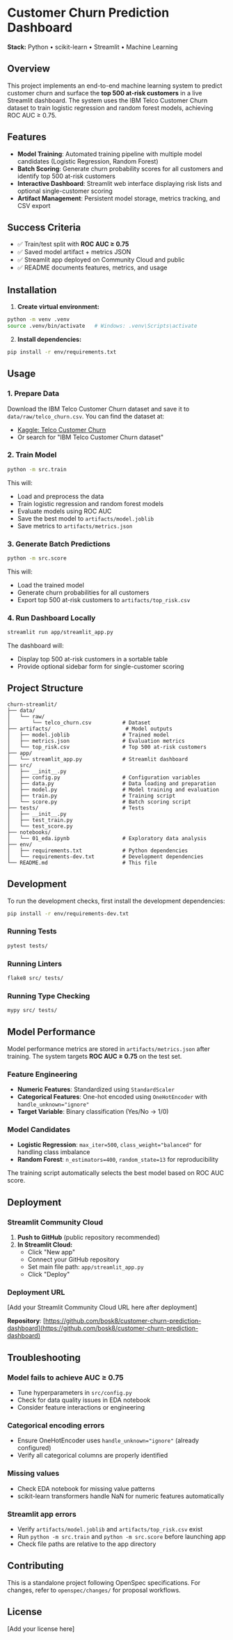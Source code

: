 # Customer Churn Prediction Dashboard

**Stack:** Python • scikit-learn • Streamlit • Machine Learning

## Overview

This project implements an end-to-end machine learning system to predict customer churn and surface the **top 500 at-risk customers** in a live Streamlit dashboard. The system uses the IBM Telco Customer Churn dataset to train logistic regression and random forest models, achieving ROC AUC ≥ 0.75.

## Features

- **Model Training**: Automated training pipeline with multiple model candidates (Logistic Regression, Random Forest)
- **Batch Scoring**: Generate churn probability scores for all customers and identify top 500 at-risk customers
- **Interactive Dashboard**: Streamlit web interface displaying risk lists and optional single-customer scoring
- **Artifact Management**: Persistent model storage, metrics tracking, and CSV export

## Success Criteria

- ✅ Train/test split with **ROC AUC ≥ 0.75**
- ✅ Saved model artifact + metrics JSON
- ✅ Streamlit app deployed on Community Cloud and public
- ✅ README documents features, metrics, and usage

## Installation

1. **Create virtual environment:**
```bash
python -m venv .venv
source .venv/bin/activate   # Windows: .venv\Scripts\activate
```

2. **Install dependencies:**
```bash
pip install -r env/requirements.txt
```

## Usage

### 1. Prepare Data

Download the IBM Telco Customer Churn dataset and save it to `data/raw/telco_churn.csv`. You can find the dataset at:
- [Kaggle: Telco Customer Churn](https://www.kaggle.com/datasets/blastchar/telco-customer-churn)
- Or search for "IBM Telco Customer Churn dataset"

### 2. Train Model

```bash
python -m src.train
```

This will:
- Load and preprocess the data
- Train logistic regression and random forest models
- Evaluate models using ROC AUC
- Save the best model to `artifacts/model.joblib`
- Save metrics to `artifacts/metrics.json`

### 3. Generate Batch Predictions

```bash
python -m src.score
```

This will:
- Load the trained model
- Generate churn probabilities for all customers
- Export top 500 at-risk customers to `artifacts/top_risk.csv`

### 4. Run Dashboard Locally

```bash
streamlit run app/streamlit_app.py
```

The dashboard will:
- Display top 500 at-risk customers in a sortable table
- Provide optional sidebar form for single-customer scoring

## Project Structure

```
churn-streamlit/
├── data/
│   └── raw/
│       └── telco_churn.csv          # Dataset
├── artifacts/                        # Model outputs
│   ├── model.joblib                 # Trained model
│   ├── metrics.json                 # Evaluation metrics
│   └── top_risk.csv                 # Top 500 at-risk customers
├── app/
│   └── streamlit_app.py             # Streamlit dashboard
├── src/
│   ├── __init__.py
│   ├── config.py                    # Configuration variables
│   ├── data.py                      # Data loading and preparation
│   ├── model.py                     # Model training and evaluation
│   ├── train.py                     # Training script
│   └── score.py                     # Batch scoring script
├── tests/                           # Tests
│   ├── __init__.py
│   ├── test_train.py
│   └── test_score.py
├── notebooks/
│   └── 01_eda.ipynb                 # Exploratory data analysis
├── env/
│   ├── requirements.txt             # Python dependencies
│   └── requirements-dev.txt         # Development dependencies
└── README.md                        # This file
```

## Development

To run the development checks, first install the development dependencies:

```bash
pip install -r env/requirements-dev.txt
```

### Running Tests

```bash
pytest tests/
```

### Running Linters

```bash
flake8 src/ tests/
```

### Running Type Checking

```bash
mypy src/ tests/
```

## Model Performance

Model performance metrics are stored in `artifacts/metrics.json` after training. The system targets **ROC AUC ≥ 0.75** on the test set.

### Feature Engineering

- **Numeric Features**: Standardized using `StandardScaler`
- **Categorical Features**: One-hot encoded using `OneHotEncoder` with `handle_unknown="ignore"`
- **Target Variable**: Binary classification (Yes/No → 1/0)

### Model Candidates

- **Logistic Regression**: `max_iter=500`, `class_weight="balanced"` for handling class imbalance
- **Random Forest**: `n_estimators=400`, `random_state=13` for reproducibility

The training script automatically selects the best model based on ROC AUC score.

## Deployment

### Streamlit Community Cloud

1. **Push to GitHub** (public repository recommended)
2. **In Streamlit Cloud:**
   - Click "New app"
   - Connect your GitHub repository
   - Set main file path: `app/streamlit_app.py`
   - Click "Deploy"

### Deployment URL

[Add your Streamlit Community Cloud URL here after deployment]

**Repository**: [https://github.com/bosk8/customer-churn-prediction-dashboard](https://github.com/bosk8/customer-churn-prediction-dashboard)

## Troubleshooting

### Model fails to achieve AUC ≥ 0.75
- Tune hyperparameters in `src/config.py`
- Check for data quality issues in EDA notebook
- Consider feature interactions or engineering

### Categorical encoding errors
- Ensure OneHotEncoder uses `handle_unknown="ignore"` (already configured)
- Verify all categorical columns are properly identified

### Missing values
- Check EDA notebook for missing value patterns
- scikit-learn transformers handle NaN for numeric features automatically

### Streamlit app errors
- Verify `artifacts/model.joblib` and `artifacts/top_risk.csv` exist
- Run `python -m src.train` and `python -m src.score` before launching app
- Check file paths are relative to the app directory

## Contributing

This is a standalone project following OpenSpec specifications. For changes, refer to `openspec/changes/` for proposal workflows.

## License

[Add your license here]
